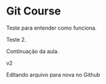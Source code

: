 # Git Course

Teste para entender como funciona.

Teste 2.

Continuação da aula.

v2

Editando arquivo para nova no Github